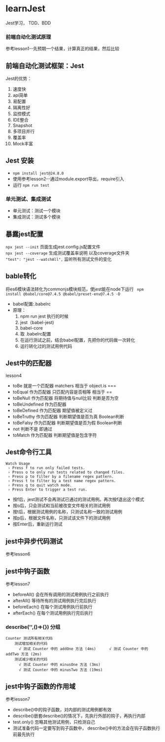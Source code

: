 # learnJest
 Jest学习， TDD、BDD


### 前端自动化测试原理
参考lesson1--先预期一个结果，计算真正的结果，然后比较


## 前端自动化测试框架：Jest
Jest的优势：
1. 速度快
2. api简单  
3. 易配置  
4. 隔离性好  
5. 监控模式  
6. IDE整合  
7. Snapshot  
8. 多项目并行  
9. 覆盖率  
10. Mock丰富

## Jest 安装  
+ `npm install jest@24.8.0`  
+ 使用参考lesson2--通过module.export导出，require引入
+ 运行 `npm run test`

### 单元测试、集成测试
+ 单元测试：测试一个模块  
+ 集成测试：测试多个模块

## 暴露jest配置
`npx jest --init`  页面生成jest.config.js配置文件  
`npx jest --coverage` 生成测试覆盖率说明 以及coverage文件夹  
`"test": "jest --watchAll",` 监听所有测试文件的变化

## bable转化
将es6模块语法转化为commonjs模块规范，使jest能在node下运行 ` npm install @babel/core@7.4.5 @babel/preset-env@7.4.5 -D`  
+ babel配置:.babelrc  
+ 原理：
    1. npm run jest 执行的时候
    2. jest（babel-jest)
    3. babel-core 
    4. 取 .babelrc配置
    5. 在运行测试之前，结合babel配置，先把你的代码做一次转化
    6. 运行转化过的测试用例代码


## Jest中的匹配器
lesson4  
+ toBe 就是一个匹配器 matchers 相当于 object.is ===
+ toEqual 作为匹配器 只匹配内容是否相等  相当于 ==
+ toBeNull 作为匹配器 将期待值与null比较  判断是否为空 
+ toBeUndefined 作为匹配器
+ toBeDefined 作为匹配器 期望值被定义过
+ toBeTruthy 作为匹配器 判断期望值是否为真  Boolean判断
+ toBeFalsy 作为匹配器 判断期望值是否为假  Boolean判断
+ not 判断不是 即通过
+ toMatch 作为匹配器 判断期望值是包含字符


## Jest命令行工具  

```
Watch Usage
 › Press f to run only failed tests.
 › Press o to only run tests related to changed files.
 › Press p to filter by a filename regex pattern.
 › Press t to filter by a test name regex pattern.
 › Press q to quit watch mode.
 › Press Enter to trigger a test run.

```
+ 按f后，jest测试不会再测试已通过的测试用例。再次按f退出这个模式  
+ 按o后，只会测试和当前被改变文件相关的测试用例
+ 按t后，根据测试用例的名称，只测试名称一致的测试用例
+ 按p后，根据文件名称，只测试该文件下的测试用例
+ 按Enter后，重新运行测试


## jest中异步代码测试
参考lesson6


## jest中钩子函数
参考lesson7
+ beforeAll() 会在所有调用的测试用例执行之前执行
+ afterAll() 等待所有的测试用例执行完后执行
+ beforeEach() 在每个测试用例执行前执行
+ afterEach() 在每个测试用例执行完后执行

### describe('',()=>{})  分组
```
Counter 测试所有相关代码
    测试增加相关的代码
      √ 测试 Counter 中的 addOne 方法 (4ms)      √ 测试 Counter 中的 addTwo 方法 (2ms)
    测试减少相关的代码
      √ 测试 Counter 中的 minusOne 方法 (3ms)
      √ 测试 Counter 中的 minusTwo 方法 (19ms)
```


## jest中钩子函数的作用域
参考lesson7
+ describe()中的钩子函数，对内部的测试用例都有效
+ describe()嵌套describe()的情况下，先执行外部的钩子，再执行内部
+ test.only() 忽略其他测试用例，只检测自己
+ 测试准备代码一定要写到钩子函数中， describe()中的方法会在钩子函数执行前最先执行






